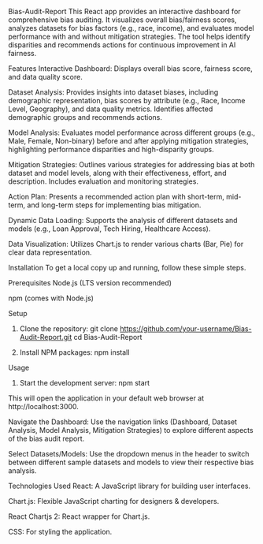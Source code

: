 Bias-Audit-Report
This React app provides an interactive dashboard for comprehensive bias auditing. It visualizes overall bias/fairness scores, analyzes datasets for bias factors (e.g., race, income), and evaluates model performance with and without mitigation strategies. The tool helps identify disparities and recommends actions for continuous improvement in AI fairness.

Features
Interactive Dashboard: Displays overall bias score, fairness score, and data quality score.

Dataset Analysis: Provides insights into dataset biases, including demographic representation, bias scores by attribute (e.g., Race, Income Level, Geography), and data quality metrics. Identifies affected demographic groups and recommends actions.

Model Analysis: Evaluates model performance across different groups (e.g., Male, Female, Non-binary) before and after applying mitigation strategies, highlighting performance disparities and high-disparity groups.

Mitigation Strategies: Outlines various strategies for addressing bias at both dataset and model levels, along with their effectiveness, effort, and description. Includes evaluation and monitoring strategies.

Action Plan: Presents a recommended action plan with short-term, mid-term, and long-term steps for implementing bias mitigation.

Dynamic Data Loading: Supports the analysis of different datasets and models (e.g., Loan Approval, Tech Hiring, Healthcare Access).

Data Visualization: Utilizes Chart.js to render various charts (Bar, Pie) for clear data representation.

Installation
To get a local copy up and running, follow these simple steps.

Prerequisites
Node.js (LTS version recommended)

npm (comes with Node.js)

Setup
1. Clone the repository:
git clone https://github.com/your-username/Bias-Audit-Report.git
cd Bias-Audit-Report

2. Install NPM packages:
npm install

Usage
1. Start the development server:
npm start

This will open the application in your default web browser at http://localhost:3000.

Navigate the Dashboard: Use the navigation links (Dashboard, Dataset Analysis, Model Analysis, Mitigation Strategies) to explore different aspects of the bias audit report.

Select Datasets/Models: Use the dropdown menus in the header to switch between different sample datasets and models to view their respective bias analysis.

Technologies Used
React: A JavaScript library for building user interfaces.

Chart.js: Flexible JavaScript charting for designers & developers.

React Chartjs 2: React wrapper for Chart.js.

CSS: For styling the application.
